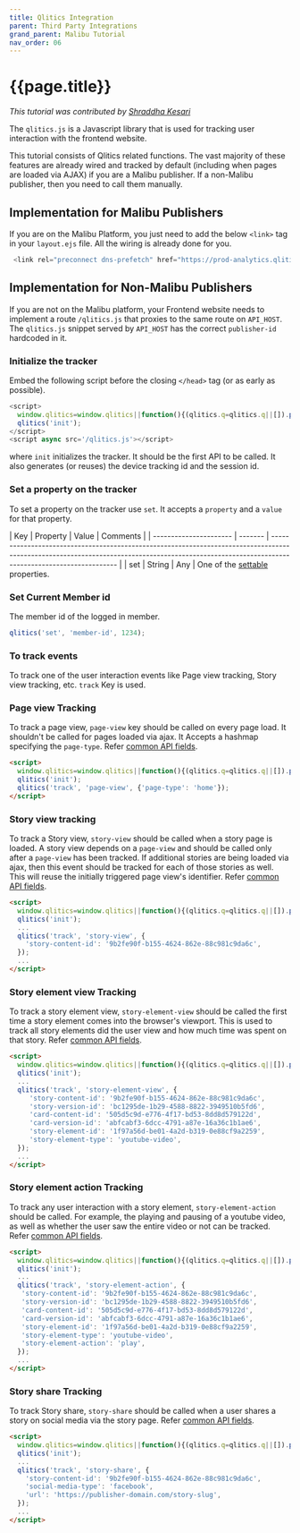 ```yaml
---
title: Qlitics Integration
parent: Third Party Integrations
grand_parent: Malibu Tutorial
nav_order: 06
---
```


# {{page.title}}

*This tutorial was contributed by [Shraddha Kesari](https://www.linkedin.com/in/shraddha-k-3a3548161/)*

The `qlitics.js` is a Javascript library that is used for tracking user interaction with the frontend website.

This tutorial consists of Qlitics related functions. The vast majority of these features are already wired and tracked by default (including when pages are loaded via AJAX) if you are a Malibu publisher. If a non-Malibu publisher, then you need to call them manually.



## Implementation for Malibu Publishers

If you are on the Malibu Platform, you just need to add the below `<link>` tag in your `layout.ejs` file. All the wiring is already done for you.

```Javascript
 <link rel="preconnect dns-prefetch" href="https://prod-analytics.qlitics.com" crossorigin />
```

## Implementation for Non-Malibu Publishers

If you are not on the Malibu platform, your Frontend website needs to implement a route `/qlitics.js` that proxies to the same route on `API_HOST`. The `qlitics.js` snippet served by `API_HOST` has the correct `publisher-id` hardcoded in it.


### Initialize the tracker

Embed the following script before the closing `</head>` tag (or as early as possible).

```Javascript
<script>
  window.qlitics=window.qlitics||function(){(qlitics.q=qlitics.q||[]).push(arguments);};
  qlitics('init');
</script>
<script async src='/qlitics.js'></script>
```
where `init` initializes the tracker. It should be the first API to be called. It also generates (or reuses) the device tracking id and the session id.


### Set a property on the tracker

To set a property on the tracker use `set`. It accepts a `property` and a `value` for that property.

| Key                    | Property    | Value | Comments |
| ---------------------- | ------- | ----------------------------------------------------------------------------------------------------------------------------------------------------------------------------------------------- |
| set                    | String      | Any   | One of the [settable](https://developers.quintype.com/docs/#settable-api-properties) properties.

### Set Current Member id

The member id of the logged in member.

```Javascript
qlitics('set', 'member-id', 1234);
```

### To track events

To track one of the user interaction events like Page view tracking, Story view tracking, etc. `track` Key is used.


### Page view Tracking

To track a page view, `page-view` key should be called on every page load. It shouldn't be called for pages loaded via ajax. It Accepts a hashmap specifying the `page-type`. Refer [common API fields](https://developers.quintype.com/docs/#common-api-fields).

```html
<script>
  window.qlitics=window.qlitics||function(){(qlitics.q=qlitics.q||[]).push(arguments);};
  qlitics('init');
  qlitics('track', 'page-view', {'page-type': 'home'});
</script>
```

### Story view tracking

To track a Story view, `story-view` should be called when a story page is loaded. A story view depends on a `page-view` and should be called only after a `page-view` has been tracked. If additional stories are being loaded via ajax, then this event should be tracked for each of those stories as well. This will reuse the initially triggered page view's identifier. Refer [common API fields](https://developers.quintype.com/docs/#common-api-fields).

```html
<script>
  window.qlitics=window.qlitics||function(){(qlitics.q=qlitics.q||[]).push(arguments);};
  qlitics('init');
  ...
  qlitics('track', 'story-view', {
    'story-content-id': '9b2fe90f-b155-4624-862e-88c981c9da6c',
  });
  ...
</script>
```

### Story element view Tracking

To track a story element view, `story-element-view` should be called the first time a story element comes into the browser's viewport. This is used to track all story elements did the user view and how much time was spent on that story. Refer [common API fields](https://developers.quintype.com/docs/#common-api-fields).

```html
<script>
  window.qlitics=window.qlitics||function(){(qlitics.q=qlitics.q||[]).push(arguments);};
  qlitics('init');
  ...
  qlitics('track', 'story-element-view', {
     'story-content-id': '9b2fe90f-b155-4624-862e-88c981c9da6c',
     'story-version-id': 'bc1295de-1b29-4588-8822-3949510b5fd6',
     'card-content-id': '505d5c9d-e776-4f17-bd53-8dd8d579122d',
     'card-version-id': 'abfcabf3-6dcc-4791-a87e-16a36c1b1ae6',
     'story-element-id': '1f97a56d-be01-4a2d-b319-0e88cf9a2259',
     'story-element-type': 'youtube-video',
  });
  ...
</script>
```

### Story element action Tracking

To track any user interaction with a story element, `story-element-action` should be called. For example, the playing and pausing of a youtube video, as well as whether the user saw the entire video or not can be tracked. Refer [common API fields](https://developers.quintype.com/docs/#common-api-fields).

```html
<script>
  window.qlitics=window.qlitics||function(){(qlitics.q=qlitics.q||[]).push(arguments);};
  qlitics('init');
  ...
  qlitics('track', 'story-element-action', {
   'story-content-id': '9b2fe90f-b155-4624-862e-88c981c9da6c',
   'story-version-id': 'bc1295de-1b29-4588-8822-3949510b5fd6',
   'card-content-id': '505d5c9d-e776-4f17-bd53-8dd8d579122d',
   'card-version-id': 'abfcabf3-6dcc-4791-a87e-16a36c1b1ae6',
   'story-element-id': '1f97a56d-be01-4a2d-b319-0e88cf9a2259',
   'story-element-type': 'youtube-video',
   'story-element-action': 'play',
  });
  ...
</script>
```

### Story share Tracking

To track Story share, `story-share` should be called when a user shares a story on social media via the story page. Refer [common API fields](https://developers.quintype.com/docs/#common-api-fields).

```html
<script>
  window.qlitics=window.qlitics||function(){(qlitics.q=qlitics.q||[]).push(arguments);};
  qlitics('init');
  ...
  qlitics('track', 'story-share', {
    'story-content-id': '9b2fe90f-b155-4624-862e-88c981c9da6c',
    'social-media-type': 'facebook',
    'url': 'https://publisher-domain.com/story-slug',
  });
  ...
</script>
```